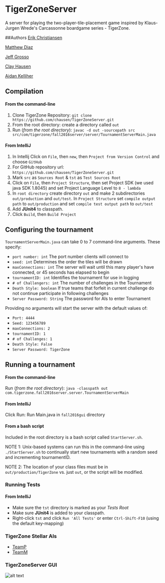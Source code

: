 # TigerZoneServer
A server for playing the two-player-tile-placement game inspired by Klaus-Jurgen Wrede's Carcassonne boardgame series - TigerZone.

##Authors
[Erik Christiansen](https://github.com/mistiansen)

[Matthew Diaz](https://github.com/matthewddiaz)

[Jeff Grosso](https://github.com/Drakyne)

[Clay Hausen](https://github.com/chausen)

[Aidan Kelliher](https://github.com/dnkllhr)


## Compilation
#### From the command-line
1. Clone TigerZone Repository: `git clone https://github.com/chausen/TigerZoneServer.git` 
2. From the root directory: create a directory called `out`
3. Run (*from the root directory*):
`javac -d out -sourcepath src src/com/tigerzone/fall2016server/server/TournamentServerMain.java`

#### From IntelliJ
1. In Intellij Click on `File`, then `new`, then `Project from Version Control`
and choose `GitHub`   
2. For GitHub repository url: `https://github.com/chausen/TigerZoneServer.git`
3. Mark `src` as `Sources Root` & `tst` as `Test Sources Root`
4. Click on `File`, then `Project Structure`, then set Project SDK (we used java SDK 1.8045) and set
Project Language Level to `8 - lambda`
5. In `root directory` create directory `out` and make 2 subdirectories `out/production`
    and `out/test`. In `Project Structure` set `compile output path` to `out/production`
    and set `compile test output path` to `out/test`
6. Add **JUnit4** to classpath.
7. Click `Build`, then `Build Project`

## Configuring the tournament

`TournamentServerMain.java` can take 0 to 7 command-line arguments. These specify:
+ `port number: int`  The port number clients will connect to
+ `seed: int` Determines the order the tiles will be drawn
+ `maxConnections: int` The server will wait until this many player's have connected, or 45 seconds has elapsed to begin 
+ `tournamentID: int` Identifies the tournament for use in logging
+ `# of Challengers: int` The number of challenges in the Tournament
+ `Death Style: boolean` If true teams that forfeit in current challenge do 
    not continue participate in following challenges 
+ `Server Password: String` The password for AIs to enter Tournament

Providing no arguments will start the server with the default values of: 
+ `Port: 4444` 
+ `Seed: 123456789` 
+ `maxConnections: 2` 
+ `tournamentID: 1`
+ `# of Challenges: 1` 
+ `Death Style: False` 
+ `Server Password: TigerZone`
 
## Running a tournament
#### From the command-line

Run (*from the root directory*): `java -classpath out com.tigerzone.fall2016server.server.TournamentServerMain`
 
#### From IntelliJ
Click Run: Run Main.java in `fall2016gui` directory
 
#### From a bash script
Included in the root directory is a bash script called `StartServer.sh`. 

NOTE 1: Unix-based systems can run this in the command-line using `./StartServer.sh` to continually start new tournaments 
with a random seed and incrementing tournamentID.

NOTE 2: The location of your class files must be in `out/production/TigerZone` vs. just `out`, or the script will be modified.

### Running Tests

#### From IntelliJ
+ Make sure the `tst` directory is marked as your *Tests Root*
+ Make sure **JUnit4** is added to your classpath. 
+ Right-click `tst` and click `Run 'All Tests'` or enter `Ctrl-Shift-F10` (using the default key-mapping)
 
 ### TigerZone Stellar AIs
 + [TeamP](https://github.com/ldfreedman/TZP) 
 + [TeamM](https://github.com/wheelsandbytes/tigerzone)
 
 ### TigerZoneServer GUI
 ![alt text](https://github.com/chausen/TigerZoneServer/tree/master/img/tigerZoneGUI.png)
